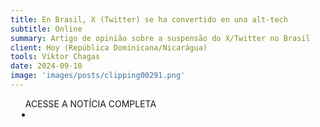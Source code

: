 ```yaml
---
title: En Brasil, X (Twitter) se ha convertido en una alt-tech
subtitle: Online
summary: Artigo de opinião sobre a suspensão do X/Twitter no Brasil
client: Hoy (República Dominicana/Nicarágua)
tools: Viktor Chagas
date: 2024-09-10
image: 'images/posts/clipping00291.png'
---
```


<div class="post__share"><ul class="share__list list-reset">ACESSE A NOTÍCIA COMPLETA<li class="share__item" style="margin-left: 10px"><a class="share__link share__facebook" style="background: #fa5657" href=https://hoy.com.do/en-brasil-x-twitter-se-ha-convertido-en-una-alt-tech/
onclick=window.open(this.href, 'pop-up', 'left=20,top=20,width=500,height=500,toolbar=1,resizable=0'); return false;" title="Link" rel="nofolow"><i class="fa-solid fa-link"></i></a></li></ul></div>
<!-- <div class="gallery-box"><div class="gallery"><img src="/clipping/images/example-1.jpg" loading="lazy" alt="Project"><img src="/clipping/images/example-2.jpg" loading="lazy" alt="Project"></div><em>Gallery / <a href="https://www.freepik.com/" target="_blank">Freepic</a></em></div> -->
